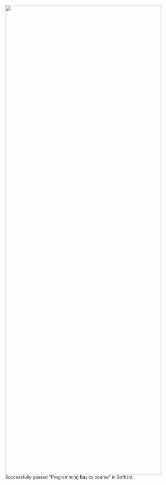 <img src="https://user-images.githubusercontent.com/75369851/100983434-fc830480-3551-11eb-8b94-572b66b217b4.jpeg" width="500" height="1500">
Successfully passed "Programming Basics course" in SoftUni.
